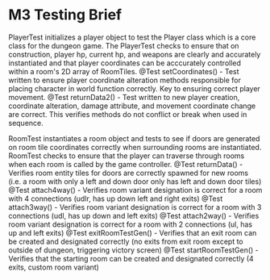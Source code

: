 # M3 Testing Brief
PlayerTest initializes a player object to test the Player class which is a core class for the dungeon game.
The PlayerTest checks to ensure that on construction, player hp, current hp, and weapons are clearly and accurately instantiated and
that player coordinates can be acccurately controlled within a room's 2D array of RoomTiles.
    @Test setCoordinates() - Test written to ensure player coordinate alteration methods responsible for placing character in world function correctly. Key to ensuring correct player movement.
    @Test returnData2() - Test written to new player creation, coordinate alteration, damage attribute, and movement coordinate change are correct. This verifies methods do not conflict or break when used in sequence.

RoomTest instantiates a room object and tests to see if doors are generated on room tile coordinates correctly when surrounding rooms are instantiated.
RoomTest checks to ensure that the player can traverse through rooms when each room is called by the game controller.
    @Test returnData() - Verifies room entity tiles for doors are correctly spawned for new rooms (i.e. a room with only a left and down door only has left and down door tiles)
    @Test attach4way() - Verifies room variant designation is correct for a room with 4 connections (udlr, has up down left and right exits)
    @Test attach3way() - Verifies room variant designation is correct for a room with 3 connections (udl, has up down and left exits)
    @Test attach2way() - Verifies room variant designation is correct for a room with 2 connections (ul, has up and left exits)
    @Test exitRoomTestGen() - Verifies that an exit room can be created and designated correctly (no exits from exit room except to outside of dungeon, triggering victory screen)
    @Test startRoomTestGen() - Verifies that the starting room can be created and designated correctly (4 exits, custom room variant)
